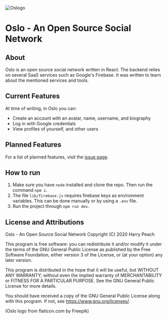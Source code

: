 ![Oslogo](https://user-images.githubusercontent.com/4750998/77849582-bb697200-71c4-11ea-95a9-472ba4394adc.png)

# Oslo - An Open Source Social Network

## About

Oslo is an open source social network written in React. The backend relies on several SaaS services such as Google's Firebase. It was written to learn about the mentioned services and tools.

## Current Features
At time of writing, in Oslo you can:

- Create an account with an avatar, name, username, and biography
- Log in with Google credentials
- View profiles of yourself, and other users

## Planned Features
For a list of planned features, visit the [issue page](https://github.com/HarryPeach/oslo/issues?q=is%3Aissue+is%3Aopen+label%3Aenhancement).

## How to run

1. Make sure you have ```node``` installed and clone the repo. Then run the command ```npm i```.
2. The file ```lib/firebase.js``` requires firebase keys as environment variables. This can be done manually or by using a ```.env``` file.
3. Run the project through ```npm run dev```.

## License and Attributions

Oslo - An Open Source Social Network
Copyright (C) 2020 Harry Peach

This program is free software: you can redistribute it and/or modify
it under the terms of the GNU General Public License as published by
the Free Software Foundation, either version 3 of the License, or
(at your option) any later version.

This program is distributed in the hope that it will be useful,
but WITHOUT ANY WARRANTY; without even the implied warranty of
MERCHANTABILITY or FITNESS FOR A PARTICULAR PURPOSE.  See the
GNU General Public License for more details.

You should have received a copy of the GNU General Public License
along with this program.  If not, see <https://www.gnu.org/licenses/>.

(Oslo logo from flaticon.com by Freepik)